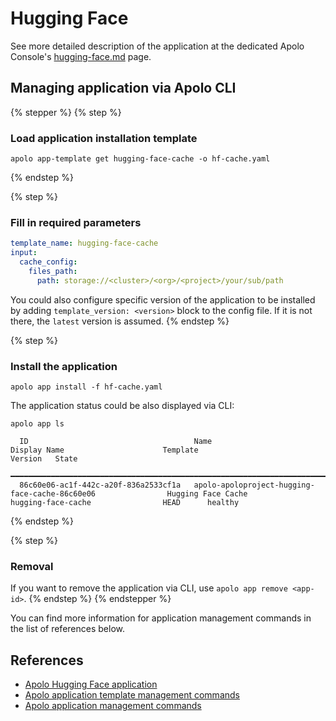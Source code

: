 # Hugging Face

See more detailed description of the application at the dedicated Apolo Console's [hugging-face.md](../../../../apolo-console/apps/installable-apps/available-apps/hugging-face.md "mention") page.

## Managing application via Apolo CLI

{% stepper %}
{% step %}
### Load application installation template

```
apolo app-template get hugging-face-cache -o hf-cache.yaml
```
{% endstep %}

{% step %}
### **Fill in required parameters**

```yaml
template_name: hugging-face-cache
input:
  cache_config:
    files_path:
      path: storage://<cluster>/<org>/<project>/your/sub/path
```

You could also configure specific version of the application to be installed by adding `template_version: <version>` block to the config file. If it is not there, the `latest` version is assumed.
{% endstep %}

{% step %}
### Install the application

`apolo app install -f hf-cache.yaml`&#x20;

The application status could be also displayed via CLI:

```
apolo app ls

  ID                                     Name                                                          Display Name                      Template                          Version   State        
 ━━━━━━━━━━━━━━━━━━━━━━━━━━━━━━━━━━━━━━━━━━━━━━━━━━━━━━━━━━━━━━━━━━━━━━━━━━━━━━━━━━━━━━━━━━━━━━━━━━━━━━━━━━━━━━━━━━━━━━━━━━━━━━━━━━━━━━━━━━━━━━━━━━━━━━━━━━━━━━━━━━━━━━━━━━━━━━━━━━━━━━━━━━━━━━━━ 
  86c60e06-ac1f-442c-a20f-836a2533cf1a   apolo-apoloproject-hugging-face-cache-86c60e06                Hugging Face Cache                hugging-face-cache                HEAD      healthy      

```
{% endstep %}

{% step %}
### Removal

If you want to remove the application via CLI, use `apolo app remove <app-id>`.
{% endstep %}
{% endstepper %}

You can find more information for application management commands in the list of references below.

## References

* [Apolo Hugging Face application](../../../../apolo-console/apps/installable-apps/available-apps/hugging-face.md)
* [Apolo application template management commands](https://app.gitbook.com/s/-MOkWy7dB5MDbkSII8iF/commands/app-template)
* [Apolo application management commands](https://app.gitbook.com/s/-MOkWy7dB5MDbkSII8iF/commands/app)

